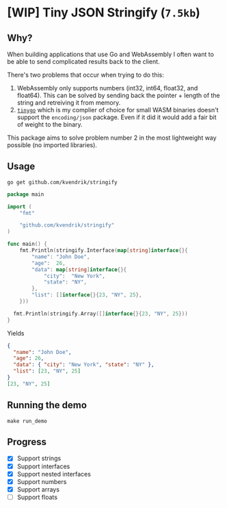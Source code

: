 # [WIP] Tiny JSON Stringify (`7.5kb`)

## Why?

When building applications that use Go and WebAssembly I often want to be able to send complicated results back to the client.

There's two problems that occur when trying to do this:

1. WebAssembly only supports numbers (int32, int64, float32, and float64). This can be solved by sending back the pointer + length of the string and retreiving it from memory.
2. [`tinygo`](https://tinygo.org/) which is my complier of choice for small WASM binaries doesn't support the `encoding/json` package. Even if it did it would add a fair bit of weight to the binary.

This package aims to solve problem number 2 in the most lightweight way possible (no imported libraries).

## Usage

```
go get github.com/kvendrik/stringify
```

```go
package main

import (
	"fmt"

	"github.com/kvendrik/stringify"
)

func main() {
	fmt.Println(stringify.Interface(map[string]interface{}{
		"name": "John Doe",
		"age":  26,
		"data": map[string]interface{}{
			"city":  "New York",
			"state": "NY",
		},
		"list": []interface{}{23, "NY", 25},
	}))

  fmt.Println(stringify.Array([]interface{}{23, "NY", 25}))
}
```

Yields

```json
{
  "name": "John Doe",
  "age": 26,
  "data": { "city": "New York", "state": "NY" },
  "list": [23, "NY", 25]
}
[23, "NY", 25]
```

## Running the demo

```
make run_demo
```

## Progress

- [x] Support strings
- [x] Support interfaces
- [x] Support nested interfaces
- [x] Support numbers
- [x] Support arrays
- [ ] Support floats
